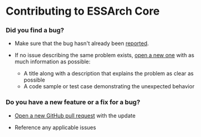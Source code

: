 # Contributing to ESSArch Core

### Did you find a bug?

* Make sure that the bug hasn't already been [reported](https://github.com/ESSolutions/ESSArch_Core/issues).

* If no issue describing the same problem exists, [open a new one](https://github.com/ESSolutions/ESSArch_Core/issues/new) with as much information as possible:
    * A title along with a description that explains the problem as clear as possible
    * A code sample or test case demonstrating the unexpected behavior

### Do you have a new feature or a fix for a bug?

* [Open a new GitHub pull request](https://github.com/ESSolutions/ESSArch_Core/compare) with the update

* Reference any applicable issues
